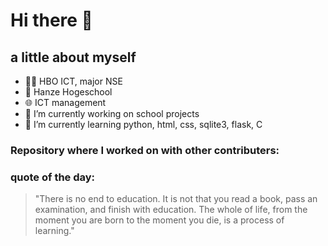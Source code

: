 # Hi there 👋
## a little about myself
- :student: HBO ICT, major NSE
- :school: Hanze Hogeschool
- :globe_with_meridians: ICT management
- 🔭 I’m currently working on school projects
- 🌱 I’m currently learning python, html, css, sqlite3, flask, C

### Repository where I worked on with other contributers:



### quote of the day:
>"There is no end to education. It is not that you read a book, pass an examination, and finish with education. 
The whole of life, from the moment you are born to the moment you die, is a process of learning."
